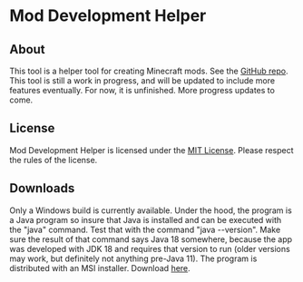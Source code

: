 # Mod Development Helper  
## About  
This tool is a helper tool for creating Minecraft mods. See the [GitHub repo](https://github.com/RobotLeopard86/ModDevHelper).  This tool is still a work in progress, and will be updated to include more features eventually. For now, it is unfinished. More progress updates to come.   
## License  
Mod Development Helper is licensed under the [MIT License](https://choosealicense.com/licenses/mit). Please respect the rules of the license.  
## Downloads
Only a Windows build is currently available. Under the hood, the program is a Java program so insure that Java is installed and can be executed with the "java" command. Test that with the command "java --version". Make sure the result of that command says Java 18 somewhere, because the app was developed with JDK 18 and requires that version to run (older versions may work, but definitely not anything pre-Java 11). The program is distributed with an MSI installer. Download [here](https://drive.google.com/file/d/1a7xTTCybA2Vm0nxjxmtSBSSLG5OzXJ3u/view?usp=sharing).
